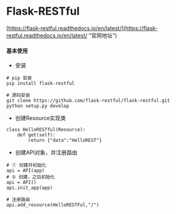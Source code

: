 # Flask-RESTful

[https://flask-restful.readthedocs.io/en/latest/](https://flask-restful.readthedocs.io/en/latest/ "官网地址")

#### 基本使用

* 安装

```
# pip 安装
pip install flask-restful

# 源码安装
git clone https://github.com/flask-restful/flask-restful.git
python setup.py develop
```

* 创建Resource实现类

```
class HelloRESTful(Resource):
    def get(self):
        return {"data":"HelloREST"}
```

* 创建API对象，并注册路由

```
# ① 创建并初始化
api = API(app)
# ② 创建，之后初始化
api = API()
api.init_app(app)

# 注册路由 
api.add_resource(HelloRESTFul,"/")
```



